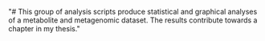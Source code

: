 "# This group of analysis scripts produce statistical and graphical analyses of a metabolite and metagenomic dataset. The results contribute towards a chapter in my thesis." 
